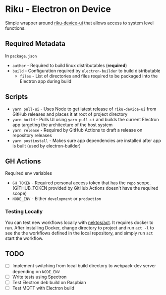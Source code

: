 # Riku - Electron on Device

Simple wrapper around [riku-device-ui](https://github.com/futuristiclabs/riku-device-ui) that allows access to system level functions.

## Required Metadata

In `package.json`

- `author` - Required to build linux distributables (**required**)
- `build` - Configuration required by `electron-builder` to build distributable
  - `files` - List of directories and files required to be packaged into the Electron app during build

## Scripts

- `yarn pull-ui` - Uses Node to get latest release of `riku-device-ui` from GitHub releases and places it at root of project directory
- `yarn build` - Pulls UI using `yarn pull-ui` and builds the current Electron app targeting the architecture of the host system
- `yarn release` - Required by GitHub Actions to draft a release on repository releases
- `yarn postinstall` - Makes sure app dependencies are installed after app is built (used by electron-builder)

## GH Actions

Required env variables

- `GH_TOKEN` - Required personal access token that has the `repo` scope. (GITHUB_TOKEN provided by GitHub Actions doesn't have the required scope)
- `NODE_ENV` - Either `development` or `production` 

### Testing Locally

You can test new workflows locally with [nektos/act](https://github.com/nektos/act). It requires docker to run. After installing Docker, change directory to project and run `act -l` to see the the workflows defined in the local repository, and simply run `act` start the workflow.

## TODO

- [ ] Implement switching from local build directory to webpack-dev server depending on `NODE_ENV`
- [ ] Write tests using Spectron
- [ ] Test Electron deb build on Raspbian
- [ ] Test MQTT with Electron build